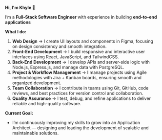 **Hi, I'm Khyle 🤖**

I’m a **Full-Stack Software Engineer** with experience in building **end-to-end applications**

**What I do:**
1. **Web Design** → I create UI layouts and components in Figma, focusing on design consistency and smooth integration.
2. **Front-End Development** → I build responsive and interactive user interfaces using React, JavaScript, and TailwindCSS.
3. **Back-End Development** → I develop APIs and server-side logic with Node.js, Express.js, and manage data with PostgreSQL.
4. **Project & Workflow Management** → I manage projects using Agile methodologies with Jira + Kanban boards, ensuring smooth and organized development.
5. **Team Collaboration** → I contribute in teams using Git, GitHub, code reviews, and best practices for version control and collaboration.
6. **Quality Assurance** → I test, debug, and refine applications to deliver reliable and high-quality software.

**Current Goal:**
- I’m continuously improving my skills to grow into an Application Architect — designing and leading the development of scalable and maintainable solutions.
